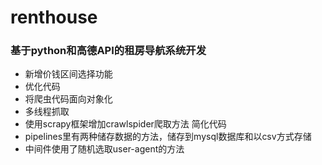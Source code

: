 # renthouse
### 基于python和高德API的租房导航系统开发  
- 新增价钱区间选择功能
- 优化代码
- 将爬虫代码面向对象化
- 多线程抓取 
- 使用scrapy框架增加crawlspider爬取方法 简化代码
 - pipelines里有两种储存数据的方法，储存到mysql数据库和以csv方式存储
 - 中间件使用了随机选取user-agent的方法
